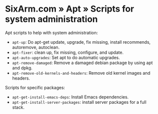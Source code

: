# SixArm.com » Apt » Scripts for system administration

Apt scripts to help with system administration:

  * `apt-up`: Do apt-get update, upgrade, fix missing, install recommends, autoremove, autoclean.
  * `apt-fixer`: clean up, fix missing, configure, and update.
  * `apt-auto-upgrades`: Set apt to do automatic upgrades.
  * `apt-remove-damaged`: Remove a damaged debian package by using apt and dpkg.
  * `apt-remove-old-kernels-and-headers`: Remove old kernel images and headers.

Scripts for specific packages:

  * `apt-get-install-emacs-deps`: Install Emacs dependencies.
  * `apt-get-install-server-packages`: install server packages for a full stack.
